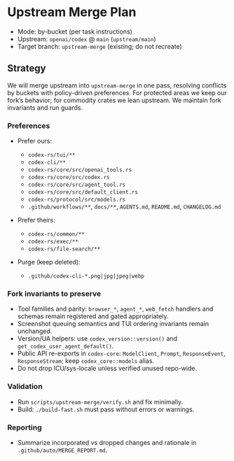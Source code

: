 # Upstream Merge Plan

- Mode: by-bucket (per task instructions)
- Upstream: `openai/codex` @ `main` (`upstream/main`)
- Target branch: `upstream-merge` (existing; do not recreate)

## Strategy

We will merge upstream into `upstream-merge` in one pass, resolving conflicts by buckets with policy-driven preferences. For protected areas we keep our fork’s behavior; for commodity crates we lean upstream. We maintain fork invariants and run guards.

### Preferences

- Prefer ours:
  - `codex-rs/tui/**`
  - `codex-cli/**`
  - `codex-rs/core/src/openai_tools.rs`
  - `codex-rs/core/src/codex.rs`
  - `codex-rs/core/src/agent_tool.rs`
  - `codex-rs/core/src/default_client.rs`
  - `codex-rs/protocol/src/models.rs`
  - `.github/workflows/**`, `docs/**`, `AGENTS.md`, `README.md`, `CHANGELOG.md`

- Prefer theirs:
  - `codex-rs/common/**`
  - `codex-rs/exec/**`
  - `codex-rs/file-search/**`

- Purge (keep deleted):
  - `.github/codex-cli-*.png|jpg|jpeg|webp`

### Fork invariants to preserve

- Tool families and parity: `browser_*`, `agent_*`, `web_fetch` handlers and schemas remain registered and gated appropriately.
- Screenshot queuing semantics and TUI ordering invariants remain unchanged.
- Version/UA helpers: use `codex_version::version()` and `get_codex_user_agent_default()`.
- Public API re-exports in `codex-core`: `ModelClient`, `Prompt`, `ResponseEvent`, `ResponseStream`; keep `codex_core::models` alias.
- Do not drop ICU/sys-locale unless verified unused repo-wide.

### Validation

- Run `scripts/upstream-merge/verify.sh` and fix minimally.
- Build: `./build-fast.sh` must pass without errors or warnings.

### Reporting

- Summarize incorporated vs dropped changes and rationale in `.github/auto/MERGE_REPORT.md`.

